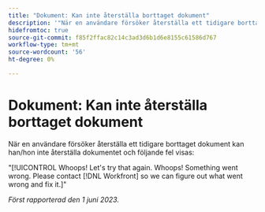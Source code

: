 ```yaml
---
title: "Dokument: Kan inte återställa borttaget dokument"
description: '"När en användare försöker återställa ett tidigare borttaget dokument kan han/hon inte återställa dokumentet och han/hon kan se felet "Hoppsan"."'
hidefromtoc: true
source-git-commit: f85f2ffac82c14c3ad3d6b1d6e8155c61586d767
workflow-type: tm+mt
source-wordcount: '56'
ht-degree: 0%

---
```



# Dokument: Kan inte återställa borttaget dokument

<!-- On WF and WFP TOCs-->

När en användare försöker återställa ett tidigare borttaget dokument kan han/hon inte återställa dokumentet och följande fel visas:

&quot;[!UICONTROL Whoops! Let's try that again. Whoops! Something went wrong. Please contact [!DNL Workfront] so we can figure out what went wrong and fix it.]&quot;

_Först rapporterad den 1 juni 2023._

